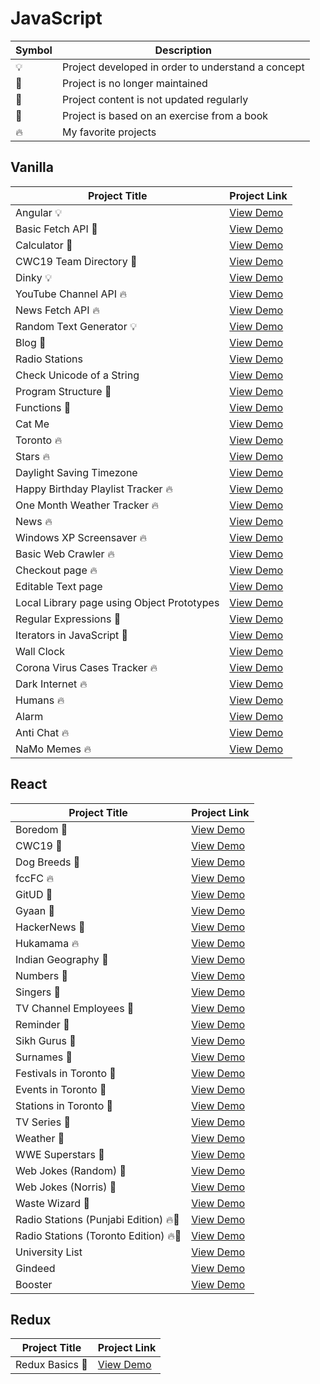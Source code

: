 # JavaScript

| Symbol | Description                                        |
| ------ | -------------------------------------------------- |
| 💡     | Project developed in order to understand a concept |
| 📕     | Project is no longer maintained                    |
| 👶     | Project content is not updated regularly           |
| 📝     | Project is based on an exercise from a book        |
| 🔥     | My favorite projects                               |

## Vanilla

| Project Title                              | Project Link                                                             |
| ------------------------------------------ | ------------------------------------------------------------------------ |
| Angular 💡                                 | [View Demo](https://elegant-mccarthy-ef40e6.netlify.com/#!/)             |
| Basic Fetch API 📕                         | [View Demo](https://tpkahlon.github.io/javascript/basic-fetch-api)       |
| Calculator 📕                              | [View Demo](https://tpkahlon.github.io/javascript/calculator)            |
| CWC19 Team Directory 📕                    | [View Demo](https://upbeat-golick-be5f11.netlify.com/#!/)                |
| Dinky 💡                                   | [View Demo](https://tpkahlon.github.io/javascript/dinky)                 |
| YouTube Channel API 🔥                     | [View Demo](https://quirky-euclid-5569bd.netlify.app/#)                  |
| News Fetch API 🔥                          | [View Demo](https://tpkahlon.github.io/javascript/news-fetch-api)        |
| Random Text Generator 💡                   | [View Demo](https://tpkahlon.github.io/javascript/random-text-generator) |
| Blog 👶                                    | [View Demo](https://quirky-benz-c762ef.netlify.com/)                     |
| Radio Stations                             | [View Demo](https://tpkahlon.github.io/javascript/radio-app)             |
| Check Unicode of a String                  | [View Demo](https://tpkahlon.github.io/javascript/check-unicode)         |
| Program Structure 📝                       | [View Demo](https://tpkahlon.github.io/javascript/program-structure)     |
| Functions 📝                               | [View Demo](https://tpkahlon.github.io/javascript/functions)             |
| Cat Me                                     | [View Demo](https://tpkahlon.github.io/javascript/cat-gallery)           |
| Toronto 🔥                                 | [View Demo](https://tpkahlon.github.io/javascript/toronto)               |
| Stars 🔥                                   | [View Demo](https://tpkahlon.github.io/javascript/stars)                 |
| Daylight Saving Timezone                   | [View Demo](https://tpkahlon.github.io/javascript/1)                     |
| Happy Birthday Playlist Tracker 🔥         | [View Demo](https://sleepy-jang-7abe58.netlify.app/)                     |
| One Month Weather Tracker 🔥               | [View Demo](https://tpkahlon.github.io/javascript/3)                     |
| News 🔥                                    | [View Demo](https://tpkahlon.github.io/javascript/21)                    |
| Windows XP Screensaver 🔥                  | [View Demo](https://tpkahlon.github.io/javascript/15)                    |
| Basic Web Crawler 🔥                       | [View Demo](https://tpkahlon.github.io/javascript/16)                    |
| Checkout page 🔥                           | [View Demo](https://tpkahlon.github.io/javascript/17)                    |
| Editable Text page                         | [View Demo](https://tpkahlon.github.io/javascript/18)                    |
| Local Library page using Object Prototypes | [View Demo](https://tpkahlon.github.io/javascript/19)                    |
| Regular Expressions 📝                     | [View Demo](https://tpkahlon.github.io/javascript/22)                    |
| Iterators in JavaScript 📝                 | [View Demo](https://tpkahlon.github.io/javascript/24)                    |
| Wall Clock                                 | [View Demo](https://tpkahlon.github.io/javascript/25)                    |
| Corona Virus Cases Tracker 🔥              | [View Demo](https://tpkahlon.github.io/javascript/29)                    |
| Dark Internet 🔥                           | [View Demo](https://tpkahlon.github.io/javascript/26)                    |
| Humans 🔥                                  | [View Demo](https://tpkahlon.github.io/javascript/27A)                   |
| Alarm                                      | [View Demo](https://tpkahlon.github.io/javascript/23)                    |
| Anti Chat 🔥                               | [View Demo](https://tpkahlon.github.io/javascript/30)                    |
| NaMo Memes 🔥                              | [View Demo](https://tpkahlon.github.io/javascript/31)                    |

## React

| Project Title                         | Project Link                                                    |
| ------------------------------------- | --------------------------------------------------------------- |
| Boredom 📕                            | [View Demo](https://wonderful-swanson-2233c4.netlify.com/)      |
| CWC19 📕                              | [View Demo](https://youthful-bassi-42a1e5.netlify.com/)         |
| Dog Breeds 📕                         | [View Demo](https://kind-meninsky-ae7cc3.netlify.com/)          |
| fccFC 🔥                              | [View Demo](https://compassionate-dubinsky-2d2555.netlify.com/) |
| GitUD 📕                              | [View Demo](https://happy-lewin-3ff6a4.netlify.com/)            |
| Gyaan 📕                              | [View Demo](https://dazzling-volhard-b5528e.netlify.com/)       |
| HackerNews 📕                         | [View Demo](https://jovial-fermi-0158b7.netlify.com/)           |
| Hukamama 🔥                           | [View Demo](https://elastic-hodgkin-cc54dc.netlify.com/)        |
| Indian Geography 📕                   | [View Demo](https://amazing-murdock-0805dc.netlify.com/)        |
| Numbers 📕                            | [View Demo](https://blissful-cray-bf15cc.netlify.com/)          |
| Singers 📕                            | [View Demo](https://awesome-shirley-28fade.netlify.com/)        |
| TV Channel Employees 📕               | [View Demo](https://stoic-aryabhata-28792d.netlify.app/)        |
| Reminder 📕                           | [View Demo](https://cocky-nightingale-3a6e72.netlify.com/)      |
| Sikh Gurus 📕                         | [View Demo](https://eager-shockley-41b58e.netlify.com/)         |
| Surnames 📕                           | [View Demo](https://sad-heisenberg-f93eac.netlify.com/)         |
| Festivals in Toronto 📕               | [View Demo](https://determined-roentgen-84b6db.netlify.com/)    |
| Events in Toronto 📕                  | [View Demo](https://keen-babbage-e81c71.netlify.com/)           |
| Stations in Toronto 📕                | [View Demo](https://distracted-mestorf-486189.netlify.com/)     |
| TV Series 📕                          | [View Demo](https://quizzical-davinci-670359.netlify.com/)      |
| Weather 📕                            | [View Demo](https://elastic-hodgkin-a00af3.netlify.com/)        |
| WWE Superstars 📕                     | [View Demo](https://flamboyant-euler-c6c228.netlify.com/)       |
| Web Jokes (Random) 📕                 | [View Demo](https://sad-haibt-f5ecd8.netlify.com/)              |
| Web Jokes (Norris) 📕                 | [View Demo](https://cocky-bohr-541c8f.netlify.com/)             |
| Waste Wizard 📕                       | [View Demo](https://peaceful-euclid-06fc35.netlify.com/)        |
| Radio Stations (Punjabi Edition) 🔥📕 | [View Demo](https://nifty-elion-3c0ba6.netlify.com/)            |
| Radio Stations (Toronto Edition) 🔥📕 | [View Demo](https://jolly-newton-ec1afa.netlify.com/)           |
| University List                       | [View Demo](https://zen-ptolemy-fb42ee.netlify.com/)            |
| Gindeed                               | [View Demo](https://relaxed-bhaskara-f6d4a8.netlify.com/)       |
| Booster                               | [View Demo]()                                                   |

## Redux

| Project Title   | Project Link                                             |
| --------------- | -------------------------------------------------------- |
| Redux Basics 📝 | [View Demo](https://tpkahlon.github.io/javascript/redux) |
